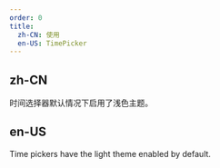 ```yaml
---
order: 0
title:
  zh-CN: 使用
  en-US: TimePicker
---
```


## zh-CN

时间选择器默认情况下启用了浅色主题。

## en-US

Time pickers have the light theme enabled by default.
